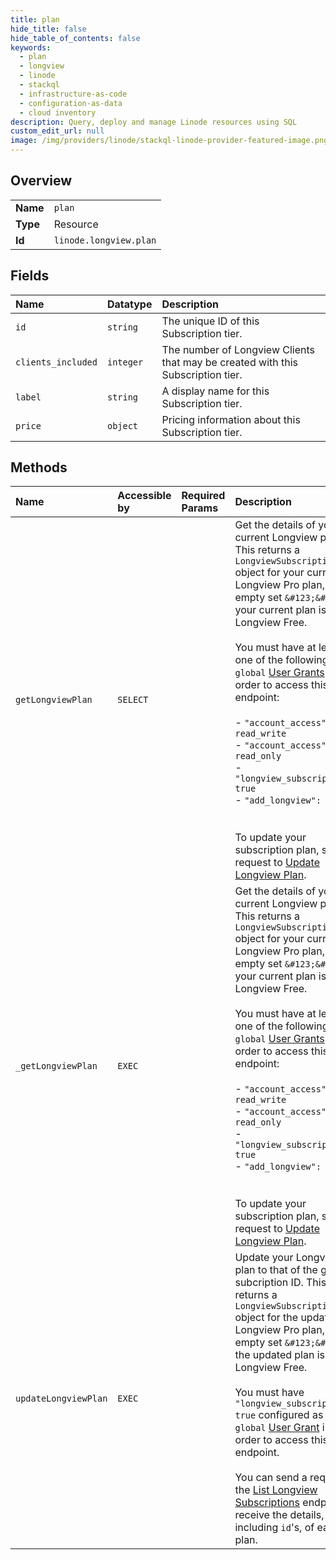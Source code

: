 ```yaml
---
title: plan
hide_title: false
hide_table_of_contents: false
keywords:
  - plan
  - longview
  - linode    
  - stackql
  - infrastructure-as-code
  - configuration-as-data
  - cloud inventory
description: Query, deploy and manage Linode resources using SQL
custom_edit_url: null
image: /img/providers/linode/stackql-linode-provider-featured-image.png
---
```

  
    

## Overview
<table><tbody>
<tr><td><b>Name</b></td><td><code>plan</code></td></tr>
<tr><td><b>Type</b></td><td>Resource</td></tr>
<tr><td><b>Id</b></td><td><code>linode.longview.plan</code></td></tr>
</tbody></table>

## Fields
| Name | Datatype | Description |
|:-----|:---------|:------------|
| `id` | `string` | The unique ID of this Subscription tier.<br /> |
| `clients_included` | `integer` | The number of Longview Clients that may be created with this Subscription tier.<br /> |
| `label` | `string` | A display name for this Subscription tier.<br /> |
| `price` | `object` | Pricing information about this Subscription tier.<br /> |
## Methods
| Name | Accessible by | Required Params | Description |
|:-----|:--------------|:----------------|:------------|
| `getLongviewPlan` | `SELECT` |  | Get the details of your current Longview plan. This returns a `LongviewSubscription` object for your current Longview Pro plan, or an empty set `&#123;&#125;` if your current plan is Longview Free.<br /><br />You must have at least one of the following `global` [User Grants](/docs/api/account/#users-grants-view) in order to access this endpoint:<br /><br />  - `"account_access": read_write`<br />  - `"account_access": read_only`<br />  - `"longview_subscription": true`<br />  - `"add_longview": true`<br /><br /><br />To update your subscription plan, send a request to [Update Longview Plan](/docs/api/longview/#longview-plan-update).<br /> |
| `_getLongviewPlan` | `EXEC` |  | Get the details of your current Longview plan. This returns a `LongviewSubscription` object for your current Longview Pro plan, or an empty set `&#123;&#125;` if your current plan is Longview Free.<br /><br />You must have at least one of the following `global` [User Grants](/docs/api/account/#users-grants-view) in order to access this endpoint:<br /><br />  - `"account_access": read_write`<br />  - `"account_access": read_only`<br />  - `"longview_subscription": true`<br />  - `"add_longview": true`<br /><br /><br />To update your subscription plan, send a request to [Update Longview Plan](/docs/api/longview/#longview-plan-update).<br /> |
| `updateLongviewPlan` | `EXEC` |  | Update your Longview plan to that of the given subcription ID. This returns a `LongviewSubscription` object for the updated Longview Pro plan, or an empty set `&#123;&#125;` if the updated plan is Longview Free.<br /><br />You must have `"longview_subscription": true` configured as a `global` [User Grant](/docs/api/account/#users-grants-view) in order to access this endpoint.<br /><br />You can send a request to the [List Longview Subscriptions](/docs/api/longview/#longview-subscriptions-list) endpoint to receive the details, including `id`'s, of each plan.<br /> |
